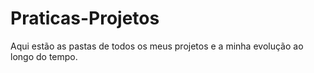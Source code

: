 # Praticas-Projetos
Aqui estão as pastas de todos os meus projetos e a minha evolução ao longo do tempo.
